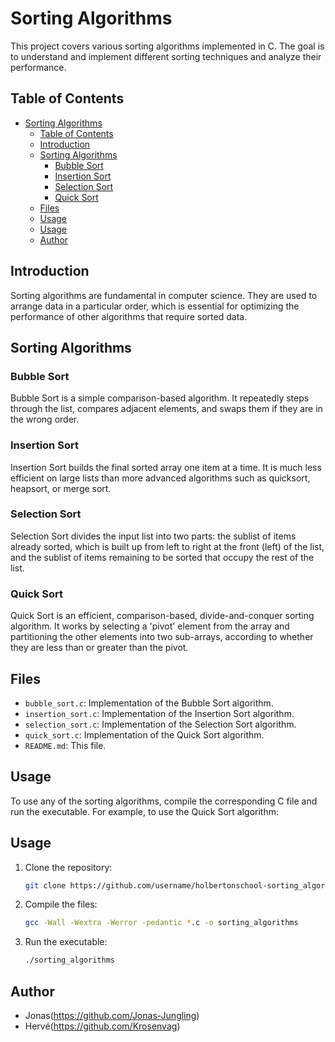# Sorting Algorithms

This project covers various sorting algorithms implemented in C. The goal is to understand and implement different sorting techniques and analyze their performance.

## Table of Contents
- [Sorting Algorithms](#sorting-algorithms)
  - [Table of Contents](#table-of-contents)
  - [Introduction](#introduction)
  - [Sorting Algorithms](#sorting-algorithms-1)
    - [Bubble Sort](#bubble-sort)
    - [Insertion Sort](#insertion-sort)
    - [Selection Sort](#selection-sort)
    - [Quick Sort](#quick-sort)
  - [Files](#files)
  - [Usage](#usage)
  - [Usage](#usage-1)
  - [Author](#author)

## Introduction
Sorting algorithms are fundamental in computer science. They are used to arrange data in a particular order, which is essential for optimizing the performance of other algorithms that require sorted data.

## Sorting Algorithms

### Bubble Sort
Bubble Sort is a simple comparison-based algorithm. It repeatedly steps through the list, compares adjacent elements, and swaps them if they are in the wrong order.

### Insertion Sort
Insertion Sort builds the final sorted array one item at a time. It is much less efficient on large lists than more advanced algorithms such as quicksort, heapsort, or merge sort.

### Selection Sort
Selection Sort divides the input list into two parts: the sublist of items already sorted, which is built up from left to right at the front (left) of the list, and the sublist of items remaining to be sorted that occupy the rest of the list.

### Quick Sort
Quick Sort is an efficient, comparison-based, divide-and-conquer sorting algorithm. It works by selecting a 'pivot' element from the array and partitioning the other elements into two sub-arrays, according to whether they are less than or greater than the pivot.


## Files
- `bubble_sort.c`: Implementation of the Bubble Sort algorithm.
- `insertion_sort.c`: Implementation of the Insertion Sort algorithm.
- `selection_sort.c`: Implementation of the Selection Sort algorithm.
- `quick_sort.c`: Implementation of the Quick Sort algorithm.
- `README.md`: This file.

## Usage
To use any of the sorting algorithms, compile the corresponding C file and run the executable. For example, to use the Quick Sort algorithm:
## Usage
1. Clone the repository:
    ```sh
    git clone https://github.com/username/holbertonschool-sorting_algorithms.git
    ```
2. Compile the files:
    ```sh
    gcc -Wall -Wextra -Werror -pedantic *.c -o sorting_algorithms
    ```
3. Run the executable:
    ```sh
    ./sorting_algorithms
    ```

## Author
- Jonas(https://github.com/Jonas-Jungling)
- Hervé(https://github.com/Krosenvag)
